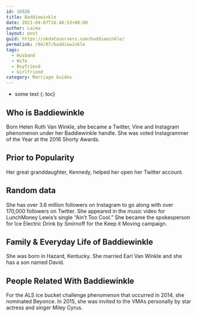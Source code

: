 ```yaml
---
id: 16926
title: Baddiewinkle
date: 2021-04-07T18:48:53+00:00
author: Laima
layout: post
guid: https://ukdataservers.com/baddiewinkle/
permalink: /04/07/baddiewinkle
tags:
  - Husband
  - Wife
  - Boyfriend
  - Girlfriend
category: Marriage Guides
---
```


* some text
{: toc}


## Who is Baddiewinkle
                  
                  
                  
Born Helen Ruth Van Winkle, she became a Twitter, Vine and Instagram phenomenon under her Baddiewinkle handle. She was voted Instagrammer of the Year at the 2016 Shorty Awards.
                  
              
            
              
            
                
                
                
## Prior to Popularity
                  
                  
                  
Her great granddaughter, Kennedy, helped her open her Twitter account.
                  
              
            
              
            
                
                
                
## Random data
                  
                  
                  
She has over 3.6 million followers on Instagram to go along with over 170,000 followers on Twitter. She appeared in the music video for LunchMoney Lewis&#8217;s single &#8220;Ain&#8217;t Too Cool.&#8221; She became the spokesperson for Ice Electric Drink by Smirnoff for the Keep it Moving campaign.
                  
              
            
              
            
                
                
                
## Family & Everyday Life of Baddiewinkle
                  
                  
                  
She was born in Hazard, Kentucky. She married Earl Van Winkle and she has a son named David.
                  
              
            
              
            
                
                
                
## People Related With Baddiewinkle
                  
                  
                  
For the ALS ice bucket challenge phenomenon that occurred in 2014, she nominated Beyonce. In 2015, she was invited to the VMAs personally by star actress and singer Miley Cyrus.
                  
              
            
              
            
                
              
            
              
              
            
            
              
            
          
          
          